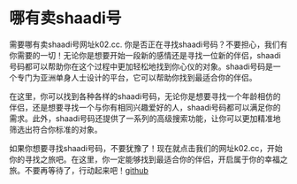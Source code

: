 # 哪有卖shaadi号

需要哪有卖shaadi号网址k02.cc. 你是否正在寻找shaadi号码？不要担心，我们有你需要的一切！无论你是想要开始一段新的感情还是寻找一位新的伴侣，shaadi号码都可以帮助你在这个过程中更加轻松地找到你心仪的对象。shaadi号码是一个专门为亚洲单身人士设计的平台，它可以帮助你找到最适合你的伴侣。

在这里，你可以找到各种各样的shaadi号码，无论你是想要寻找一个年龄相仿的伴侣，还是想要寻找一个与你有相同兴趣爱好的人，shaadi号码都可以满足你的需求。此外，shaadi号码还提供了一系列的高级搜索功能，让你可以更加精准地筛选出符合你标准的对象。

如果你想要寻找shaadi号码，不要犹豫了！现在就点击我们的网址k02.cc，开始你的寻找之旅吧。在这里，你一定能够找到最适合你的伴侣，开启属于你的幸福之旅。不要再等待了，行动起来吧！[github](https://github.com)
